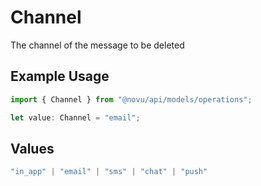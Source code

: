 # Channel

The channel of the message to be deleted

## Example Usage

```typescript
import { Channel } from "@novu/api/models/operations";

let value: Channel = "email";
```

## Values

```typescript
"in_app" | "email" | "sms" | "chat" | "push"
```